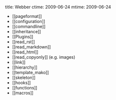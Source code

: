 title: Webber
ctime: 2009-06-24
mtime: 2009-06-24

* [[pageformat]]
* [[configuration]]
 * [[commandline]]
 * [[inheritance]]
* [[Plugins]]
 * [[read_rst]]
 * [[read_markdown]]
 * [[read_html]]
 * [[read_copyonly]] (e.g. images)
 * [[link]]
 * [[hierarchy]]
 * [[template_mako]]
 * [[skeleton]]
* [[hooks]]
* [[functions]]
* [[macros]]
